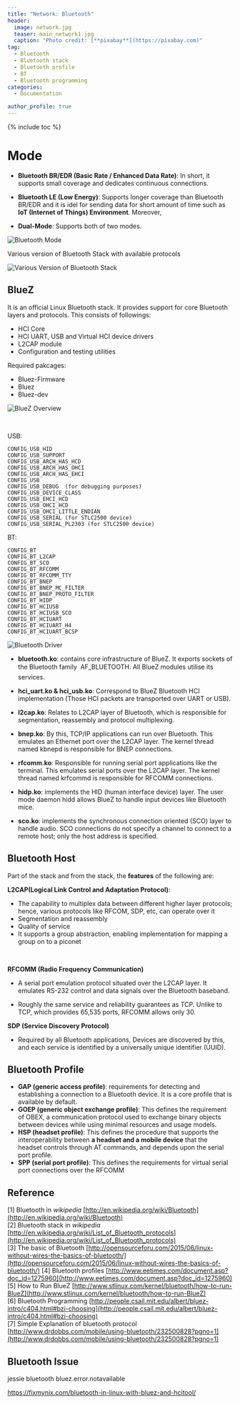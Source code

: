 ```yaml
---
title: "Network: Bluetooth"
header:
  image: network.jpg
  teaser: main_network1.jpg
  caption: "Photo credit: [**pixabay**](https://pixabay.com)"
tag: 
  - Bluetooth
  - Bluetooth stack
  - Bluetooth profile
  - BT
  - Bluetooth programming
categories: 
  - Documentation

author_profile: true
---
```


{% include toc %}

# Mode

- **Bluetooth BR/EDR (Basic Rate / Enhanced Data Rate)**: In short, it supports small coverage and dedicates continuous connections.  

- **Bluetooth LE (Low Energy)**: Supports longer coverage than Bluetooth BR/EDR and it is idel for sending data for short amount of time such as **IoT (Internet of Things) Environment**. Moreover,     

- **Dual-Mode**: Supports both of two modes.

![Bluetooth Mode](/images/bluetooth/bluetooth1.png)


Various version of Bluetooth Stack with available protocols

![Various Version of Bluetooth Stack](/images/bluetooth/various_bt_stack.jpg)


## BlueZ

It is an official Linux Bluetooth stack. It provides support for core Bluetooth layers and protocols. This consists of followings:

- HCI Core
- HCI UART, USB and Virtual HCI device drivers
- L2CAP module
- Configuration and testing utilities

Required pakcages:

- Bluez-Firmware 
- Bluez
- Bluez-dev



![BlueZ Overview](/images/bluetooth/BlueZ.png)

<br>

USB:
	
	CONFIG_USB_HID 
	CONFIG_USB_SUPPORT 
	CONFIG_USB_ARCH_HAS_HCD 
	CONFIG_USB_ARCH_HAS_OHCI 
	CONFIG_USB_ARCH_HAS_EHCI 
	CONFIG_USB 
	CONFIG_USB_DEBUG  (for debugging purposes) 
	CONFIG_USB_DEVICE_CLASS 
	CONFIG_USB_EHCI_HCD 
	CONFIG_USB_OHCI_HCD 
	CONFIG_USB_OHCI_LITTLE_ENDIAN 
	CONFIG_USB_SERIAL (for STLC2500 device) 
	CONFIG_USB_SERIAL_PL2303 (for STLC2500 device)

BT:

	CONFIG_BT 
 	CONFIG_BT_L2CAP 
 	CONFIG_BT_SCO 
 	CONFIG_BT_RFCOMM 
 	CONFIG_BT_RFCOMM_TTY 
 	CONFIG_BT_BNEP 
 	CONFIG_BT_BNEP_MC_FILTER 
 	CONFIG_BT_BNEP_PROTO_FILTER 
 	CONFIG_BT_HIDP 
 	CONFIG_BT_HCIUSB 
 	CONFIG_BT_HCIUSB_SCO 
 	CONFIG_BT_HCIUART 
 	CONFIG_BT_HCIUART_H4
 	CONFIG_BT_HCIUART_BCSP 

![Bluetooth Driver](/images/bluetooth/bt_driver.jpg)

- **bluetooth.ko**: contains core infrastructure of BlueZ. It exports sockets of the Bluetooth family  AF_BLUETOOTH. All BlueZ modules utilise its services.

- **hci_uart.ko & hci_usb.ko**: Correspond to BlueZ Bluetooth HCI implementation (Those HCI packets are transported over UART or USB).

- **l2cap.ko**: Relates to L2CAP layer of Bluetooth, which is responsible for segmentation, reassembly and protocol multiplexing.

- **bnep.ko**: By this, TCP/IP applications can run over Bluetooth. This emulates an Ethernet port over the L2CAP layer. The kernel thread named kbnepd is responsible for BNEP connections.

- **rfcomm.ko**: Responsible for running serial port applications like the terminal. This emulates serial ports over the L2CAP layer. The kernel thread named krfcommd is responsible for RFCOMM connections.

- **hidp.ko**: implements the HID (human interface device) layer. The user mode daemon hidd allows BlueZ to handle input devices like Bluetooth mice.

- **sco.ko**: implements the synchronous connection oriented (SCO) layer to handle audio. SCO connections do not specify a channel to connect to a remote host; only the host address is specified.

## Bluetooth Host

Part of the stack and from the stack, the **features** of the following are:

**L2CAP(Logical Link Control and Adaptation Protocol)**:

- The capability to multiplex data between different higher layer protocols; hence, various protocols like RFCOM, SDP, etc, can operate over it
- Segmentation and reassembly
- Quality of service
- It supports a group abstraction, enabling implementation for mapping a group on to a piconet

<br>

**RFCOMM (Radio Frequency Communication)**

- A serial port emulation protocol situated over the L2CAP layer. It emulates RS-232 control and data signals over the Bluetooth baseband.

- Roughly the same service and reliability guarantees as TCP. Unlike to TCP, which provides 65,535 ports, RFCOMM allows only 30.

**SDP (Service Discovery Protocol)**

- Required by all Bluetooth applications, Devices are discovered by this, and each service is identified by a universally unique identifier (UUID).

## Bluetooth Profile

- **GAP (generic access profile)**: requirements for detecting and establishing a connection to a Bluetooth device. It is a core profile that is available by default.
- **GOEP (generic object exchange profile)**: This defines the requirement of OBEX, a communication protocol used to exchange binary objects between devices while using minimal resources and usage models.
- **HSP (headset profile)**: This defines the procedure that supports the interoperability between **a headset and a mobile device** that the headset controls through AT commands, and depends upon the serial port profile.
- **SPP (serial port profile)**: This defines the requirements for virtual serial port connections over the RFCOMM

## Reference
[1] Bluetooth in *wikipedia* [http://en.wikipedia.org/wiki/Bluetooth](http://en.wikipedia.org/wiki/Bluetooth)<br>
[2] Bluetooth stack in *wikipedia* [http://en.wikipedia.org/wiki/List_of_Bluetooth_protocols](http://en.wikipedia.org/wiki/List_of_Bluetooth_protocols)<br>
[3] The basic of Bluetooth [http://opensourceforu.com/2015/06/linux-without-wires-the-basics-of-bluetooth/](http://opensourceforu.com/2015/06/linux-without-wires-the-basics-of-bluetooth/)
[4] Bluetooth profiles [http://www.eetimes.com/document.asp?doc_id=1275960](http://www.eetimes.com/document.asp?doc_id=1275960)
[5] How to Run BlueZ [http://www.stlinux.com/kernel/bluetooth/how-to-run-BlueZ](http://www.stlinux.com/kernel/bluetooth/how-to-run-BlueZ)<br>
[6] Bluetooth Programming [http://people.csail.mit.edu/albert/bluez-intro/c404.html#bzi-choosing](http://people.csail.mit.edu/albert/bluez-intro/c404.html#bzi-choosing)<br>
[7] Simple Explanation of bluetooth protocol [http://www.drdobbs.com/mobile/using-bluetooth/232500828?pgno=1](http://www.drdobbs.com/mobile/using-bluetooth/232500828?pgno=1)<br>



## Bluetooth Issue
jessie bluetooth bluez.error.notavailable

https://fixmynix.com/bluetooth-in-linux-with-bluez-and-hcitool/
